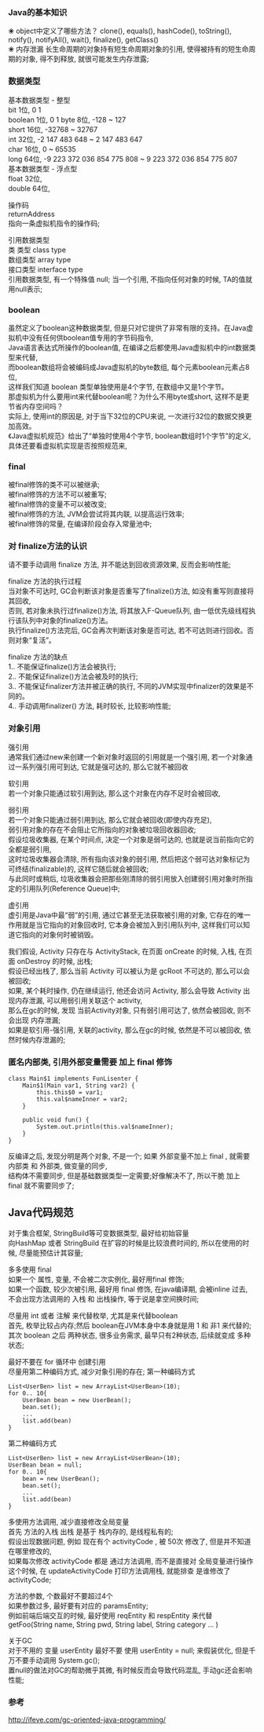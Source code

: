 ### Java的基本知识
❀ object中定义了哪些方法？
clone(), equals(), hashCode(), toString(), notify(), notifyAll(), wait(), finalize(), getClass()  
❀ 内存泄漏
长生命周期的对象持有短生命周期对象的引用,  使得被持有的短生命周期的对象, 得不到释放, 就很可能发生内存泄露;  

### 数据类型
基本数据类型 -  整型  
bit  1位, 0 1  
boolean 1位,   0 1 
byte  8位, -128 ~ 127  
short  16位, -32768 ~ 32767  
int   32位, -2 147 483 648 ~ 2 147 483 647  
char  16位,  0 ~ 65535  
long  64位, -9 223 372 036 854 775 808 ~ 9 223 372 036 854 775 807  
基本数据类型 -  浮点型  
float  32位,   
double  64位, 

操作码    
returnAddress  
指向一条虚拟机指令的操作码;    

引用数据类型  
类 类型  class type  
数组类型  array type  
接口类型  interface type  
引用数据类型, 有一个特殊值 null; 当一个引用, 不指向任何对象的时候, TA的值就用null表示;  

### boolean  
虽然定义了boolean这种数据类型, 但是只对它提供了非常有限的支持。在Java虚拟机中没有任何供boolean值专用的字节码指令,   
Java语言表达式所操作的boolean值, 在编译之后都使用Java虚拟机中的int数据类型来代替,   
而boolean数组将会被编码成Java虚拟机的byte数组,   每个元素boolean元素占8位,   
这样我们知道 boolean 类型单独使用是4个字节, 在数组中又是1个字节。  
那虚拟机为什么要用int来代替boolean呢？为什么不用byte或short, 这样不是更节省内存空间吗？  
实际上, 使用int的原因是, 对于当下32位的CPU来说, 一次进行32位的数据交换更加高效。  
《Java虚拟机规范》给出了“单独时使用4个字节, boolean数组时1个字节”的定义, 具体还要看虚拟机实现是否按照规范来,   

### final  
被final修饰的类不可以被继承;   
被final修饰的方法不可以被重写;   
被final修饰的变量不可以被改变;    
被final修饰的方法, JVM会尝试将其内联, 以提高运行效率;    
被final修饰的常量, 在编译阶段会存入常量池中;    

### 对 finalize方法的认识   
请不要手动调用 finalize 方法, 并不能达到回收资源效果, 反而会影响性能;  

finalize 方法的执行过程  
当对象不可达时, GC会判断该对象是否重写了finalize()方法, 如没有重写则直接将其回收,     
否则, 若对象未执行过finalize()方法, 将其放入F-Queue队列, 由一低优先级线程执行该队列中对象的finalize()方法。    
执行finalize()方法完后, GC会再次判断该对象是否可达, 若不可达则进行回收。否则对象“复活”。  

finalize 方法的缺点  
1.. 不能保证finalize()方法会被执行;  
2.. 不能保证finalize()方法会被及时的执行;  
3.. 不能保证finalizer方法并被正确的执行, 不同的JVM实现中finalizer的效果是不同的。  
4.. 手动调用finalizer() 方法, 耗时较长, 比较影响性能;  

### 对象引用 
强引用  
通常我们通过new来创建一个新对象时返回的引用就是一个强引用, 若一个对象通过一系列强引用可到达, 它就是强可达的, 那么它就不被回收  

软引用  
若一个对象只能通过软引用到达, 那么这个对象在内存不足时会被回收,   

弱引用  
若一个对象只能通过弱引用到达, 那么它就会被回收(即使内存充足),  
弱引用对象的存在不会阻止它所指向的对象被垃圾回收器回收;  
假设垃圾收集器, 在某个时间点, 决定一个对象是弱可达的, 也就是说当前指向它的全都是弱引用,   
这时垃圾收集器会清除, 所有指向该对象的弱引用, 然后把这个弱可达对象标记为可终结(finalizable)的, 这样它随后就会被回收;  
与此同时或稍后, 垃圾收集器会把那些刚清除的弱引用放入创建弱引用对象时所指定的引用队列(Reference Queue)中;  

虚引用  
虚引用是Java中最“弱”的引用, 通过它甚至无法获取被引用的对象, 它存在的唯一作用就是当它指向的对象回收时, 
它本身会被加入到引用队列中, 这样我们可以知道它指向的对象何时被销毁。


我们假设, Activity 只存在与 ActivityStack, 在页面 onCreate 的时候, 入栈, 在页面 onDestroy 的时候, 出栈;  
假设已经出栈了, 那么当前 Activity 可以被认为是 gcRoot 不可达的, 那么可以会被回收;  
如果, 某个耗时操作, 仍在继续运行, 他还会访问 Activity, 那么会导致 Activity 出现内存泄漏, 可以用弱引用关联这个 activity,   
那么在gc的时候, 发现 当前Activity对象, 只有弱引用可达了, 依然会被回收, 则不会出现 内存泄漏;  
如果是软引用-强引用, 关联的activity, 那么在gc的时候, 依然是不可以被回收, 依然时候内存泄漏的;  
  
### 匿名内部类, 引用外部变量需要 加上 final 修饰  
```
class Main$1 implements FunLisenter {
    Main$1(Main var1, String var2) {
        this.this$0 = var1;
        this.val$nameInner = var2;
    }

    public void fun() {
        System.out.println(this.val$nameInner);
    }
}
```
反编译之后, 发现分明是两个对象, 不是一个; 如果 外部变量不加上 final , 就需要 内部类 和 外部类, 做变量的同步,   
结构体不需要同步, 但是基础数据类型一定需要;好像解决不了, 所以干脆 加上 final 就不需要同步了;    


## Java代码规范

对于集合框架, StringBuild等可变数据类型, 最好给初始容量  
向HashMap 或者 StringBuild 在扩容的时候是比较浪费时间的, 所以在使用的时候, 尽量能预估计其容量;  

多多使用 final  
如果一个 属性, 变量, 不会被二次实例化, 最好用final 修饰;  
如果一个函数, 较少次被引用, 最好用 final 修饰, 在java编译期, 会被inline 过去,     
不会出现方法调用的 入栈 和 出栈操作, 等于说是拿空间换时间;    

尽量用 int 或者 注解 来代替枚举, 尤其是来代替boolean   
首先,  枚举比较占内存;然后 boolean在JVM本身中本身就是用 1 和 非1  来代替的;  
其次 boolean 之后 两种状态,  很多业务需求, 最早只有2种状态, 后续就变成 多种状态;  

最好不要在 for 循环中 创建引用  
尽量用第二种编码方式,  减少对象引用的存在;
第一种编码方式  
```
List<UserBen> list = new ArrayList<UserBean>(10);
for 0.. 10{
    UserBean bean = new UserBean();
    bean.set();
    ...
    list.add(bean)
}
```
第二种编码方式  
```
List<UserBen> list = new ArrayList<UserBean>(10);
UserBean bean = null;
for 0.. 10{
    bean = new UserBean();
    bean.set();
    ...
    list.add(bean)
}
```

多使用方法调用,  减少直接修改全局变量  
首先 方法的入栈 出栈 是基于 栈内存的,  是线程私有的;  
假设出现数据问题, 例如 现在有个 activityCode , 被 50次 修改了, 但是并不知道在哪里修改的,    
如果每次修改 activityCode 都是 通过方法调用, 而不是直接对 全局变量进行操作   
这个时候,  在 updateActivityCode 打印方法调用栈, 就能排查 是谁修改了 activityCode; 

方法的参数, 个数最好不要超过4个  
如果参数过多,  最好要有对应的 paramsEntity;  
例如前端后端交互的时候,  最好使用 reqEntity  和 respEntity 来代替 getFoo(String name, String pwd, String label, String category ... )

关于GC  
对于不用的 变量 userEntity  最好不要 使用 userEntity = null; 来假装优化,  但是千万不要手动调用 System.gc();    
置null的做法对GC的帮助微乎其微, 有时候反而会导致代码混乱, 手动gc还会影响性能;


### 参考   
http://ifeve.com/gc-oriented-java-programming/  
